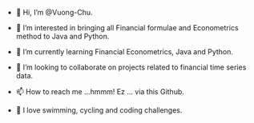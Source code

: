 - 👋 Hi, I’m @Vuong-Chu.

- 💖 I’m interested in bringing all Financial formulae and Econometrics method to Java and Python.

- 🌱 I’m currently learning Financial Econometrics, Java and Python.

- 🔎 I’m looking to collaborate on projects related to financial time series data.

- 📫 How to reach me ...hmmm! Ez ... via this Github.

- 🔰 I love swimming, cycling and coding challenges.


